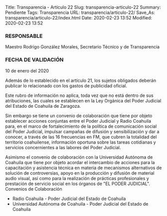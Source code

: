 Title: Transparencia - Artículo 22
Slug: transparencia-articulo-22
Summary: Pendiente
Tags: Transparencia
URL: transparencia/articulo-22/
Save_As: transparencia/articulo-22/index.html
Date: 2020-02-23 13:52
Modified: 2020-02-23 13:52


### RESPONSABLE

Maestro Rodrigo González Morales, Secretario Técnico y de Transparencia

### FECHA DE VALIDACIÓN

10 de enero del 2020

Además de lo establecido en el artículo 21, los sujetos obligados deberán publicar lo relacionado con los gastos de publicidad oficial.

Este rubro de información no aplica, toda vez que no está dentro de sus atribuciones, las cuales se establecen en  la Ley Orgánica del Poder Judicial del Estado de Coahuila de Zaragoza.

Sin embargo se tiene un convenio de colaboración que tiene por objeto establecer acciones conjuntas entre el Poder Judicial y Radio Coahuila para, en el marco de fortalecimiento de la política de comunicación social del Poder Judicial, impulsar campañas de difusión y sensibilización y dar a conocer, a través de las 16 frecuencias en FM, que cubren la totalidad del territorio coahuilense, información oportuna sobre las tareas cotidianas y servicios concernientes a las labores del Poder Judicial.

Asimismo el convenio de colaboración con la Universidad Autónoma de Coahuila que tiene por objeto acordar  el intercambio de acciones para la  capacitación y  asistencia  técnica  en  materia de  mecanismos   alternativos de  solución   de controversias, apoyo  en  la producción y  difusión  de  material audio  visual, así como  para  la realización de  prácticas  profesionales y prestación de  servicio  social  en  los  órganos  de  "EL PODER JUDICIAL".
Convenios de Colaboración

* Radio Coahuila - Poder Judicial del Estado de Coahuila
* Universidad Autónoma de Coahuila - Poder Judicial del Estado de Coahuila
